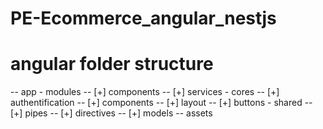 # PE-Ecommerce_angular_nestjs


# angular folder structure 

-- app
    \- modules
        -- [+] components
        -- [+] services
    \- cores
        -- [+] authentification
        -- [+] components
        -- [+] layout
        -- [+] buttons
    \- shared
        -- [+] pipes
        -- [+] directives
        -- [+] models
-- assets
